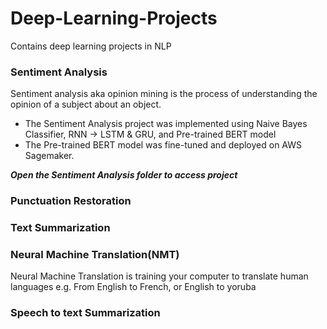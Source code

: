 # Deep-Learning-Projects
Contains deep learning projects in NLP


### Sentiment Analysis
Sentiment analysis aka opinion mining is the process of understanding the opinion of a subject about an object.
* The Sentiment Analysis project was implemented using Naive Bayes Classifier, RNN -> LSTM & GRU, and Pre-trained BERT model
* The Pre-trained BERT model was fine-tuned and deployed on AWS Sagemaker.

**_Open the Sentiment Analysis folder to access project_**


### Punctuation Restoration

### Text Summarization

### Neural Machine Translation(NMT)
Neural Machine Translation is training your computer to translate human languages e.g. From English to French, 
or English to yoruba

### Speech to text Summarization
